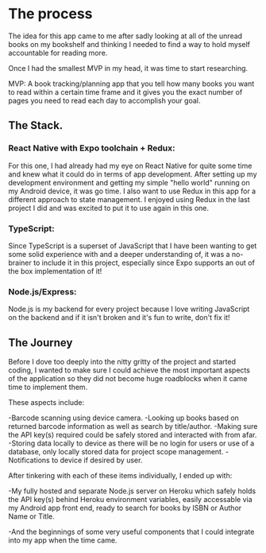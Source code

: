 # The process

The idea for this app came to me after sadly looking at all of the unread books on my bookshelf and thinking I needed to find a way to hold myself accountable for reading more.

Once I had the smallest MVP in my head, it was time to start researching.

MVP: A book tracking/planning app that you tell how many books you want to read within a certain time frame and it gives you the exact number of pages you need to read each day to accomplish your goal.



## The Stack.

### React Native with Expo toolchain + Redux:

For this one, I had already had my eye on React Native for quite some time and knew what it could do in terms of app development.  After setting up my development environment and getting my simple "hello world" running on my Android device, it was go time. I also want to use Redux in this app for a different approach to state management.  I enjoyed using Redux in the last project I did and was excited to put it to use again in this one.

### TypeScript:

Since TypeScript is a superset of JavaScript that I have been wanting to get some solid experience with and a deeper understanding of, it was a no-brainer to include it in this project, especially since Expo supports an out of the box implementation of it!

### Node.js/Express:

Node.js is my backend for every project because I love writing JavaScript on the backend and if it isn't broken and it's fun to write, don't fix it!



## The Journey

Before I dove too deeply into the nitty gritty of the project and started coding, I wanted to make sure I could achieve the most important aspects of the application so they did not become huge roadblocks when it came time to implement them.

These aspects include:

-Barcode scanning using device camera.
-Looking up books based on returned barcode information as well as search by title/author.
-Making sure the API key(s) required could be safely stored and interacted with from afar.
-Storing data locally to device as there will be no login for users or use of a database, only locally stored data for project scope management.
-Notifications to device if desired by user.

After tinkering with each of these items individually, I ended up with:

-My fully hosted and separate Node.js server on Heroku which safely holds the API key(s) behind Heroku environment variables, easily accessable via my Android app front end, ready to search for books by ISBN or Author Name or Title.

-And the beginnings of some very useful components that I could integrate into my app when the time came.

